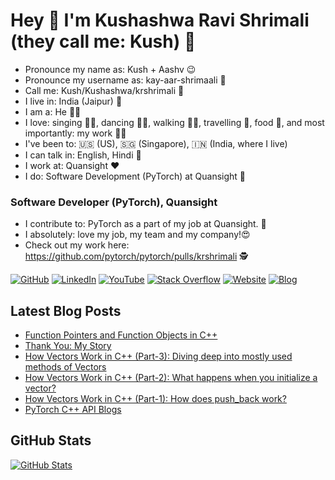<!--
**krshrimali/krshrimali** is a ✨ _special_ ✨ repository because its `README.md` (this file) appears on your GitHub profile.

Here are some ideas to get you started:

- 🔭 I’m currently working on ...
- 🌱 I’m currently learning ...
- 👯 I’m looking to collaborate on ...
- 🤔 I’m looking for help with ...
- 💬 Ask me about ...
- 📫 How to reach me: ...
- 😄 Pronouns: ...
- ⚡ Fun fact: ...
-->
# Hey 🙏 I'm Kushashwa Ravi Shrimali (they call me: Kush) 👋

- Pronounce my name as: Kush + Aashv 😉
- Pronounce my username as: kay-aar-shrimaali 🤍
- Call me: Kush/Kushashwa/krshrimali 💙
- I live in: India (Jaipur) 🏡
- I am a: He 🕵️‍♂️
- I love: singing 👨‍🎤, dancing 👯‍♂️, walking 🚶‍♂️, travelling 🚀, food 🥫, and most importantly: my work 🧑‍💼
- I've been to: 🇺🇸 (US), 🇸🇬 (Singapore), 🇮🇳 (India, where I live)
- I can talk in: English, Hindi 🥇
- I work at: Quansight ❤️
- I do: Software Development (PyTorch) at Quansight 🤟

### Software Developer (PyTorch), Quansight

- I contribute to: PyTorch as a part of my job at Quansight. 🥁
- I absolutely: love my job, my team and my company!😍
- Check out my work here: https://github.com/pytorch/pytorch/pulls/krshrimali 🕵️

[![GitHub](https://img.shields.io/badge/GitHub-krshrimali-red)](https://github.com/krshrimali)
[![LinkedIn](https://img.shields.io/badge/LinkedIn-kushashwa-blue)](https://www.linkedin.com/in/kushashwa-ravi-shrimali-b6780152/)
[![YouTube](https://img.shields.io/badge/YouTube-kush-red)](https://youtube.com/c/kushashwaraviShrimali)
[![Stack Overflow](https://img.shields.io/badge/Stack&nbsp;Overflow-kushashwa-orange)](https://stackoverflow.com/users/2218021/kushashwa-ravi-shrimali)
[![Website](https://img.shields.io/badge/Website-krshrimali.github.io-green)](https://krshrimali.github.io/)
[![Blog](https://img.shields.io/badge/Blog-krshrimali.github.io/blog-yellowgreen)](https://krshrimali.github.io/blog/)

## Latest Blog Posts

<!-- BLOG-POST-LIST:START -->
- [Function Pointers and Function Objects in C++](https://krshrimali.github.io/Function-Pointers-And-Function-Objects-in-CPP/)
- [Thank You: My Story](https://krshrimali.github.io/My-Story/)
- [How Vectors Work in C++ (Part-3): Diving deep into mostly used methods of Vectors](https://krshrimali.github.io/How-Vectors-Work-in-C++-Part-3/)
- [How Vectors Work in C++ (Part-2): What happens when you initialize a vector?](https://krshrimali.github.io/How-Vectors-Work-in-C++-Part-2/)
- [How Vectors Work in C++ (Part-1): How does push_back work?](https://krshrimali.github.io/How-Vectors-Work-in-C++-Part-1/)
- [PyTorch C++ API Blogs](https://krshrimali.github.io/pytorch/)
<!-- BLOG-POST-LIST:END -->

## GitHub Stats

[![GitHub Stats](https://github-readme-stats.vercel.app/api?username=krshrimali&show_icons=true&icon_color=805AD5&text_color=718096&bg_color=ffffff00&hide_title=true&include_all_commits=true&count_private=true&hide_border=true)](https://krshrimali.github.io)
